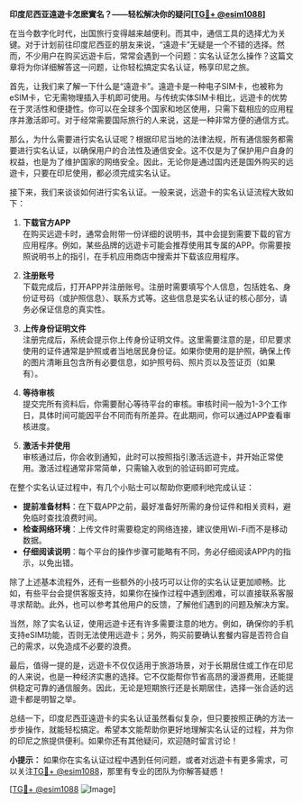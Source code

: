**印度尼西亚遠遊卡怎麽實名？——轻松解决你的疑问[[TG💪+ @esim1088](https://t.me/s/esim1088)]**

在当今数字化时代，出国旅行变得越来越便利。而其中，通信工具的选择尤为关键。对于计划前往印度尼西亚的朋友来说，“遠遊卡”无疑是一个不错的选择。然而，不少用户在购买远遊卡后，常常会遇到一个问题：实名认证怎么操作？这篇文章将为你详细解答这一问题，让你轻松搞定实名认证，畅享印尼之旅。

首先，让我们来了解一下什么是“遠遊卡”。遠遊卡是一种电子SIM卡，也被称为eSIM卡，它无需物理插入手机即可使用。与传统实体SIM卡相比，远遊卡的优势在于灵活性和便捷性。你可以在全球多个国家和地区使用，只需下载相应的应用程序并激活即可。对于经常需要国际旅行的人来说，这是一种非常方便的通信方式。

那么，为什么需要进行实名认证呢？根据印尼当地的法律法规，所有通信服务都需要进行实名认证，以确保用户的合法性及通信安全。这不仅是为了保护用户自身的权益，也是为了维护国家的网络安全。因此，无论你是通过国内还是国外购买的远遊卡，只要在印尼使用，都必须完成实名认证。

接下来，我们来谈谈如何进行实名认证。一般来说，远遊卡的实名认证流程大致如下：

1. **下载官方APP**  
   在购买远遊卡时，通常会附带一份详细的说明书，其中会提到需要下载的官方应用程序。例如，某些品牌的远遊卡可能会推荐使用其专属的APP。你需要按照说明书上的指引，在手机应用商店中搜索并下载该应用程序。

2. **注册账号**  
   下载完成后，打开APP并注册账号。注册时需要填写个人信息，包括姓名、身份证号码（或护照信息）、联系方式等。这些信息是实名认证的核心部分，请务必保证信息的真实性。

3. **上传身份证明文件**  
   注册完成后，系统会提示你上传身份证明文件。这里需要注意的是，印尼要求使用的证件通常是护照或者当地居民身份证。如果你使用的是护照，确保上传的图片清晰且包含所有必要信息，如护照号码、照片页以及签证页（如果有）。

4. **等待审核**  
   提交完所有资料后，你需要耐心等待平台的审核。审核时间一般为1-3个工作日，具体时间可能因平台不同而有所差异。在此期间，你可以通过APP查看审核进度。

5. **激活卡并使用**  
   审核通过后，你会收到通知，此时可以按照指引激活远遊卡，并开始正常使用。激活过程通常非常简单，只需输入收到的验证码即可完成。

在整个实名认证过程中，有几个小贴士可以帮助你更顺利地完成认证：

- **提前准备材料**：在下载APP之前，最好准备好所需的身份证件和相关资料，避免临时查找浪费时间。
- **检查网络环境**：上传文件时需要稳定的网络连接，建议使用Wi-Fi而不是移动数据。
- **仔细阅读说明**：每个平台的操作步骤可能略有不同，务必仔细阅读APP内的指示，以免出错。

除了上述基本流程外，还有一些额外的小技巧可以让你的实名认证更加顺畅。比如，有些平台会提供客服支持，如果你在操作过程中遇到困难，可以直接联系客服寻求帮助。此外，也可以参考其他用户的反馈，了解他们遇到的问题及解决方案。

当然，除了实名认证，使用远遊卡还有许多需要注意的地方。例如，确保你的手机支持eSIM功能，否则无法使用远遊卡；另外，购买前要确认套餐内容是否符合自己的需求，以免造成不必要的浪费。

最后，值得一提的是，远遊卡不仅仅适用于旅游场景，对于长期居住或工作在印尼的人来说，也是一种经济实惠的选择。它不仅能帮你节省高昂的漫游费用，还能提供稳定可靠的通信服务。因此，无论是短期旅行还是长期居住，选择一张合适的远遊卡都是明智之举。

总结一下，印度尼西亚遠遊卡的实名认证虽然看似复杂，但只要按照正确的方法一步步操作，就能轻松搞定。希望本文能帮助你更好地理解实名认证的过程，并为你的印尼之旅提供便利。如果你还有其他疑问，欢迎随时留言讨论！

**小提示：** 如果你在实名认证过程中遇到任何问题，或者对远遊卡有更多需求，可以关注[TG💪+ @esim1088](https://t.me/s/esim1088)，那里有专业的团队为你解答疑惑！

[[TG💪+ @esim1088](https://t.me/s/esim1088) ![Image](https://i.postimg.cc/4NQfJmqS/Snipaste-2025-05-13-00-14-12.png)]